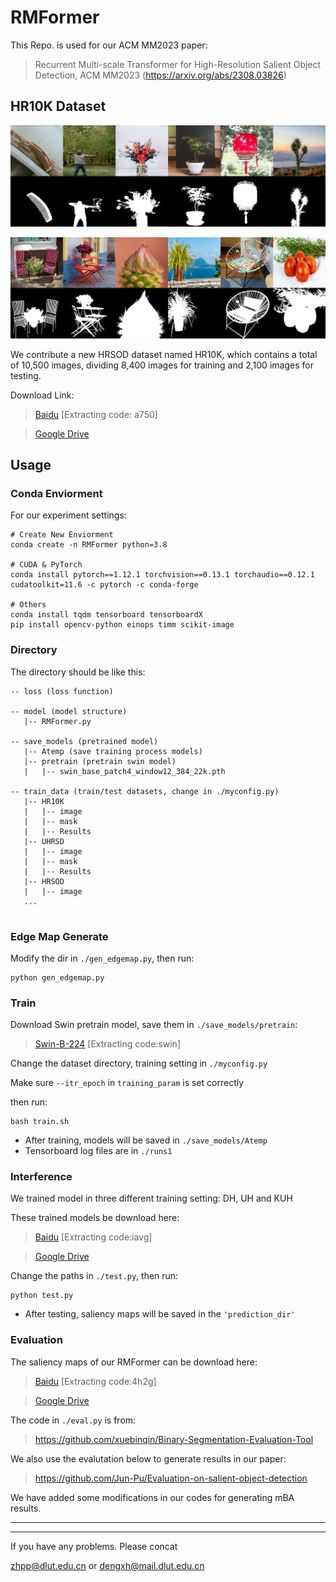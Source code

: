 
# RMFormer

This Repo. is used for our ACM MM2023 paper: 

> Recurrent Multi-scale Transformer for High-Resolution Salient Object Detection, ACM MM2023 (https://arxiv.org/abs/2308.03826)

## HR10K Dataset

![Image](https://github.com/DrowsyMon/RMFormer/blob/main/pic/10k_1.png)

![Image](https://github.com/DrowsyMon/RMFormer/blob/main/pic/10k_2.png)

We contribute a new HRSOD dataset named HR10K, which contains a total of 10,500 images, dividing 8,400 images for training and 2,100 images for testing.

Download Link:


>[Baidu](https://pan.baidu.com/s/1qOqVu-6QWlunua2FCw-hRw) [Extracting code: a750]

>[Google Drive](https://drive.google.com/drive/folders/1LpCkuTX2Efy2tKak3qVz_Uma2-6DEmaN?usp=sharing)

## Usage
### Conda Enviorment
For our experiment settings: 
```
# Create New Enviorment
conda create -n RMFormer python=3.8

# CUDA & PyTorch
conda install pytorch==1.12.1 torchvision==0.13.1 torchaudio==0.12.1 cudatoolkit=11.6 -c pytorch -c conda-forge

# Others
conda install tqdm tensorboard tensorboardX
pip install opencv-python einops timm scikit-image

```





### Directory
The directory should be like this:

````
-- loss (loss function)

-- model (model structure)
   |-- RMFormer.py

-- save_models (pretrained model)
   |-- Atemp (save training process models)
   |-- pretrain (pretrain swin model)
   |   |-- swin_base_patch4_window12_384_22k.pth

-- train_data (train/test datasets, change in ./myconfig.py)
   |-- HR10K
   |   |-- image
   |   |-- mask
   |   |-- Results
   |-- UHRSD
   |   |-- image
   |   |-- mask
   |   |-- Results
   |-- HRSOD
   |   |-- image
   ...
   
````

### Edge Map Generate
Modify the dir in `./gen_edgemap.py`, then run:
```
python gen_edgemap.py
```

### Train


Download Swin pretrain model, save them in `./save_models/pretrain`:

>[Swin-B-224](https://pan.baidu.com/s/1vwJxnJcVqcLZAw9HaqiR6g) [Extracting code:swin]

Change the dataset directory, training setting in `./myconfig.py`

Make sure `--itr_epoch` in `training_param` is set correctly

then run:

```
bash train.sh
```

* After training, models will be saved in `./save_models/Atemp`
* Tensorboard log files are in `./runs1`


### Interference
We trained model in three different training setting: DH, UH and KUH 

These trained models be download here: 

>[Baidu](https://pan.baidu.com/s/1h5hEpEdTHRpXp-QT-ys4dg) [Extracting code:iavg]

>[Google Drive](https://drive.google.com/drive/folders/1avHY7VASvLSsqvT5saU9OBAsbx2oJ0HD?usp=sharing)

Change the paths in `./test.py`, then run:
```
python test.py
```
* After testing, saliency maps will be saved in the `'prediction_dir'`

### Evaluation
The saliency maps of our RMFormer can be download here:

>[Baidu](https://pan.baidu.com/s/1BVj_BaaFX4vz7PlbSDFqcw) [Extracting code:4h2g]

>[Google Drive](https://drive.google.com/file/d/1MZj3Nzz3NSbTWPLSutKcgRXypTdZu_5h/view?usp=sharing)

The code in `./eval.py` is from:
> https://github.com/xuebinqin/Binary-Segmentation-Evaluation-Tool


We also use the evalutation below to generate results in our paper:

> https://github.com/Jun-Pu/Evaluation-on-salient-object-detection


We have added some modifications in our codes for generating mBA results.


---
---

If you have any problems. Please concat

zhpp@dlut.edu.cn or dengxh@mail.dlut.edu.cn